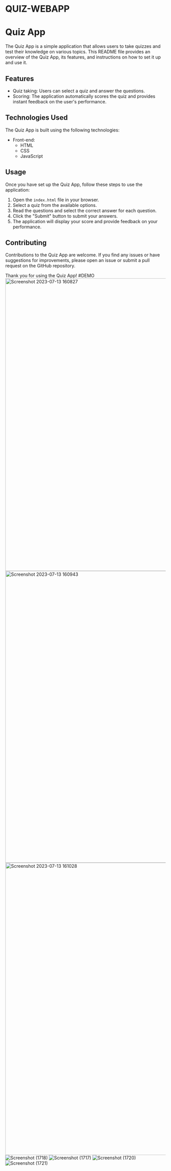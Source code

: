 # QUIZ-WEBAPP
# Quiz App

The Quiz App is a simple application that allows users to take quizzes and test their knowledge on various topics. This README file provides an overview of the Quiz App, its features, and instructions on how to set it up and use it.

## Features

- Quiz taking: Users can select a quiz and answer the questions.
- Scoring: The application automatically scores the quiz and provides instant feedback on the user's performance.

## Technologies Used

The Quiz App is built using the following technologies:

- Front-end:
  - HTML
  - CSS
  - JavaScript

## Usage

Once you have set up the Quiz App, follow these steps to use the application:

1. Open the `index.html` file in your browser.
2. Select a quiz from the available options.
3. Read the questions and select the correct answer for each question.
4. Click the "Submit" button to submit your answers.
5. The application will display your score and provide feedback on your performance.

## Contributing

Contributions to the Quiz App are welcome. If you find any issues or have suggestions for improvements, please open an issue or submit a pull request on the GitHub repository.

Thank you for using the Quiz App!
#DEMO
<img width="919" alt="Screenshot 2023-07-13 160827" src="https://github.com/Akshat112002/QUIZ-WEBAPP/assets/125670618/4b89094f-40ab-4d25-a47c-e5c755ac9563">
<img width="916" alt="Screenshot 2023-07-13 160943" src="https://github.com/Akshat112002/QUIZ-WEBAPP/assets/125670618/e78e3728-c286-4e53-9da5-fc990205f603">
<img width="918" alt="Screenshot 2023-07-13 161028" src="https://github.com/Akshat112002/QUIZ-WEBAPP/assets/125670618/ad97ef48-a969-4f27-9487-e87628828d37">
![Screenshot (1718)](https://github.com/Akshat112002/QUIZ-WEBAPP/assets/125670618/467fa830-e2f8-420d-8da5-8d8be93500c0)
![Screenshot (1717)](https://github.com/Akshat112002/QUIZ-WEBAPP/assets/125670618/04e99ba2-0af8-44f6-9b03-2c0152492b84)
![Screenshot (1720)](https://github.com/Akshat112002/QUIZ-WEBAPP/assets/125670618/120a5d64-3f6c-43c4-ae11-86d0db893cd7)
![Screenshot (1721)](https://github.com/Akshat112002/QUIZ-WEBAPP/assets/125670618/36d62971-8ba9-48b5-80e2-9b1b2b401974)







